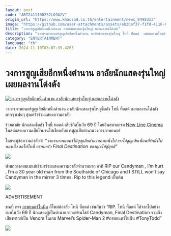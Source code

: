 ```yaml
---
layout: post
code: "ART2411100252LO9A2V"
origin_url: "https://www.khaosod.co.th/entertainment/news_9498313"
image: "https://github.com/user-attachments/assets/eb2baf37-f1fd-4116-8ad8-ef070a975c1b"
title: "วงการสูญเสียอีกหนึ่งตำนาน อาลัยนักแสดงรุ่นใหญ่ เผยผลงานโด่งดัง"
description: "วงการภาพยนตร์สูญเสียอีกหนึ่งตำนาน อาลัยนักแสดงรุ่นใหญ่ โทนี่ ท็อดด์  เผยผลงานโด่งดังแฟนๆ สุดเศร้าร่วมแสดงความอาลัย ร่วมอาลัย นักแสดงชื่อดัง โทนี่ ทอดด์"
category: "ENTERTAINMENT"
language: "th"
date: 2024-11-10T03:07:39.426Z
---
```


# วงการสูญเสียอีกหนึ่งตำนาน อาลัยนักแสดงรุ่นใหญ่ เผยผลงานโด่งดัง

[![วงการสูญเสียอีกหนึ่งตำนาน อาลัยนักแสดงรุ่นใหญ่ เผยผลงานโด่งดัง](https://www.khaosod.co.th/wpapp/uploads/2024/11/riptony1011679998.jpg "วงการสูญเสียอีกหนึ่งตำนาน อาลัยนักแสดงรุ่นใหญ่ เผยผลงานโด่งดัง")](https://www.khaosod.co.th/wpapp/uploads/2024/11/riptony1011679998.jpg)

วงการภาพยนตร์สูญเสียอีกหนึ่งตำนาน อาลัยนักแสดงรุ่นใหญ่ชื่อดัง โทนี่ ท็อดด์ เผยผลงานโด่งดังมากๆ แฟนๆ สุดเศร้าร่วมแสดงความอาลัย

ร่วมอาลัย นักแสดงชื่อดัง โทนี่ ทอดด์ เสียชีวิตในวัย 69 ปี โดยอินสตาแกรม [New Line Cinema](https://www.instagram.com/newlinecinema/?utm_source=ig_embed&ig_rid=2ea599a7-b1c4-429b-97d8-509d9466b22a) โพสต์แสดงความเสียใจผ่านโซเชียลกับการสูญเสียตำนานวงการภาพยนตร์

โดยระบุข้อความอาลัยว่า _“วงการภาพยนตร์ได้สูญเสียตำนานคนหนึ่งไป เราได้สูญเสียเพื่อนที่รักยิ่งไปคนหนึ่ง ขอให้โทนี่ ครอบครัว Final Destination ของคุณไปสู่สุคติ”_

[![](https://www.khaosod.co.th/wpapp/uploads/2024/11/riptony1011671.jpg)](https://www.khaosod.co.th/wpapp/uploads/2024/11/riptony1011671.jpg)

ท่ามกลางคอมเมนต์เข้ามาร่วมแสดงความอาลัยจำนวนมาก อาทิ RIP our Candyman , I’m hurt , I’m a 30 year old man from the Southside of Chicago and I STILL won’t say Candyman in the mirror 3 times. Rip to this legend เป็นต้น

[![](https://www.khaosod.co.th/wpapp/uploads/2024/11/riptony1011673.jpg)](https://www.khaosod.co.th/wpapp/uploads/2024/11/riptony1011673.jpg)

ADVERTISEMENT

ขณที่ เพจ [ภาพยนตร์ในฝัน](https://www.facebook.com/FilmsInDream) ก็โพสต์อาลัย โทนี่ ท็อดด์ เช่นกันว่า “RIP. โทนี่ ท็อดด์ ได้จากไปอย่างสงบในวัย 69 ปี นักแสดงผู้เป็นตำนานจากแฟรนไชส์ Candyman, Final Destination รวมถึงเสียงพากย์เป็น Venom ในเกม Marvel’s Spider-Man 2 #ภาพยนตร์ในฝัน #TonyTodd”

[![](https://www.khaosod.co.th/wpapp/uploads/2024/11/riptony1011672.jpg)](https://www.khaosod.co.th/wpapp/uploads/2024/11/riptony1011672.jpg)